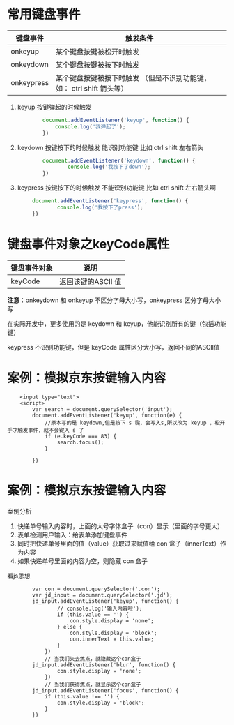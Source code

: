 # 常用键盘事件

| 键盘事件   | 触发条件                                                     |
| ---------- | ------------------------------------------------------------ |
| onkeyup    | 某个键盘按键被松开时触发                                     |
| onkeydown  | 某个键盘按键被按下时触发                                     |
| onkeypress | 某个键盘按键被按下时触发 （但是不识别功能键，如： ctrl shift 箭头等） |



1. keyup 按键弹起的时候触发 

   ```js
           document.addEventListener('keyup', function() {
               console.log('我弹起了');
           })
   
   ```

   

2. keydown 按键按下的时候触发  能识别功能键 比如 ctrl shift 左右箭头

   ```js
           document.addEventListener('keydown', function() {
                   console.log('我按下了down');
           })
   
   ```

   

3.  keypress 按键按下的时候触发  不能识别功能键 比如 ctrl shift 左右箭头啊

   ```js
           document.addEventListener('keypress', function() {
                   console.log('我按下了press');
           })
   
   ```

   

# 键盘事件对象之keyCode属性

| 键盘事件对象 | 说明               |
| ------------ | ------------------ |
| keyCode      | 返回该键的ASCII 值 |

**注意**：onkeydown 和 onkeyup 不区分字母大小写，onkeypress 区分字母大小写

在实际开发中，更多使用的是 keydown 和 keyup，他能识别所有的键（包括功能键）

keypress 不识别功能键，但是 keyCode 属性区分大小写，返回不同的ASCII值





# 案例：模拟京东按键输入内容

```
    <input type="text">
    <script>
        var search = document.querySelector('input');
        document.addEventListener('keyup', function(e) {
        	//原本写的是 keydown,但是按下 s 键，会写入s,所以改为 keyup ，松开手才触发事件，就不会键入 s 了
            if (e.keyCode === 83) {
                search.focus();
            }
            
        })

```



# 案例：模拟京东按键输入内容

案例分析

1. 快递单号输入内容时，上面的大号字体盒子（con）显示（里面的字号更大）
2. 表单检测用户输入：给表单添加键盘事件
3. 同时把快递单号里面的值（value）获取过来赋值给 con 盒子（innerText）作为内容
4. 如果快递单号里面的内容为空，则隐藏 con 盒子

看js思想

```
        var con = document.querySelector('.con');
        var jd_input = document.querySelector('.jd');
        jd_input.addEventListener('keyup', function() {
                // console.log('输入内容啦');
                if (this.value == '') {
                    con.style.display = 'none';
                } else {
                    con.style.display = 'block';
                    con.innerText = this.value;
                }
            })
            // 当我们失去焦点，就隐藏这个con盒子
        jd_input.addEventListener('blur', function() {
                con.style.display = 'none';
            })
            // 当我们获得焦点，就显示这个con盒子
        jd_input.addEventListener('focus', function() {
            if (this.value !== '') {
                con.style.display = 'block';
            }
        })

```


